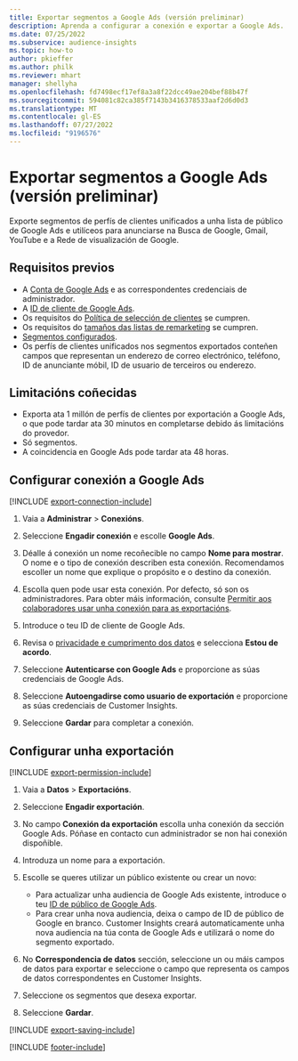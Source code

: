```yaml
---
title: Exportar segmentos a Google Ads (versión preliminar)
description: Aprenda a configurar a conexión e exportar a Google Ads.
ms.date: 07/25/2022
ms.subservice: audience-insights
ms.topic: how-to
author: pkieffer
ms.author: philk
ms.reviewer: mhart
manager: shellyha
ms.openlocfilehash: fd7498ecf17ef8a3a8f22dcc49ae204bef88b47f
ms.sourcegitcommit: 594081c82ca385f7143b3416378533aaf2d6d0d3
ms.translationtype: MT
ms.contentlocale: gl-ES
ms.lasthandoff: 07/27/2022
ms.locfileid: "9196576"
---
```

# <a name="export-segments-to-google-ads-preview"></a>Exportar segmentos a Google Ads (versión preliminar)

Exporte segmentos de perfís de clientes unificados a unha lista de público de Google Ads e utilíceos para anunciarse na Busca de Google, Gmail, YouTube e a Rede de visualización de Google.

## <a name="prerequisites"></a>Requisitos previos

- A [Conta de Google Ads](https://ads.google.com/) e as correspondentes credenciais de administrador.
- A [ID de cliente de Google Ads](https://support.google.com/google-ads/answer/1704344).
- Os requisitos do [Política de selección de clientes](https://support.google.com/adspolicy/answer/6299717) se cumpren.
- Os requisitos do [tamaños das listas de remarketing](https://support.google.com/google-ads/answer/7558048) se cumpren.
- [Segmentos configurados](segments.md).
- Os perfís de clientes unificados nos segmentos exportados conteñen campos que representan un enderezo de correo electrónico, teléfono, ID de anunciante móbil, ID de usuario de terceiros ou enderezo.

## <a name="known-limitations"></a>Limitacións coñecidas

- Exporta ata 1 millón de perfís de clientes por exportación a Google Ads, o que pode tardar ata 30 minutos en completarse debido ás limitacións do provedor.
- Só segmentos.
- A coincidencia en Google Ads pode tardar ata 48 horas.

## <a name="set-up-connection-to-google-ads"></a>Configurar conexión a Google Ads

[!INCLUDE [export-connection-include](includes/export-connection-admn.md)]

1. Vaia a **Administrar** > **Conexións**.

1. Seleccione **Engadir conexión** e escolle **Google Ads**.

1. Déalle á conexión un nome recoñecible no campo **Nome para mostrar**. O nome e o tipo de conexión describen esta conexión. Recomendamos escoller un nome que explique o propósito e o destino da conexión.

1. Escolla quen pode usar esta conexión. Por defecto, só son os administradores. Para obter máis información, consulte [Permitir aos colaboradores usar unha conexión para as exportacións](connections.md#allow-contributors-to-use-a-connection-for-exports).

1. Introduce o teu ID de cliente de Google Ads.

1. Revisa o [privacidade e cumprimento dos datos](connections.md#data-privacy-and-compliance) e selecciona **Estou de acordo**.

1. Seleccione **Autenticarse con Google Ads** e proporcione as súas credenciais de Google Ads.

1. Seleccione **Autoengadirse como usuario de exportación** e proporcione as súas credenciais de Customer Insights.

1. Seleccione **Gardar** para completar a conexión.

## <a name="configure-an-export"></a>Configurar unha exportación

[!INCLUDE [export-permission-include](includes/export-permission.md)]

1. Vaia a **Datos** > **Exportacións**.

1. Seleccione **Engadir exportación**.

1. No campo **Conexión da exportación** escolla unha conexión da sección Google Ads. Póñase en contacto cun administrador se non hai conexión dispoñible.

1. Introduza un nome para a exportación.

1. Escolle se queres utilizar un público existente ou crear un novo:
   - Para actualizar unha audiencia de Google Ads existente, introduce o teu [ID de público de Google Ads](https://support.google.com/google-ads/answer/7558048?hl=en#:~:text=Audience%20lists%20is%20a%20section,Display%20Network%20through%20remarketing%20campaigns).
   - Para crear unha nova audiencia, deixa o campo de ID de público de Google en branco. Customer Insights creará automaticamente unha nova audiencia na túa conta de Google Ads e utilizará o nome do segmento exportado.

1. No **Correspondencia de datos** sección, seleccione un ou máis campos de datos para exportar e seleccione o campo que representa os campos de datos correspondentes en Customer Insights.

1. Seleccione os segmentos que desexa exportar.

1. Seleccione **Gardar**.

[!INCLUDE [export-saving-include](includes/export-saving.md)]

[!INCLUDE [footer-include](includes/footer-banner.md)]
